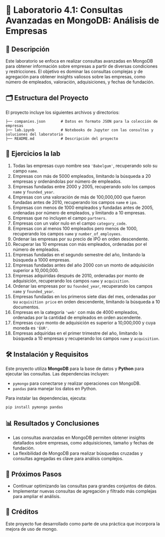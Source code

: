 # 🏢 Laboratorio 4.1: Consultas Avanzadas en MongoDB: Análisis de Empresas

## 📖 Descripción
Este laboratorio se enfoca en realizar consultas avanzadas en MongoDB para obtener información sobre empresas a partir de diversas condiciones y restricciones. El objetivo es dominar las consultas complejas y de agregación para obtener insights valiosos sobre las empresas, como número de empleados, valoración, adquisiciones, y fechas de fundación.

## 🗂️ Estructura del Proyecto

El proyecto incluye los siguientes archivos y directorios:

```
├── companies.json       # Datos en formato JSON para la colección de empresas
├── lab.ipynb            # Notebooks de Jupyter con las consultas y soluciones del laboratorio
├── README.md            # Descripción del proyecto
```

## 📑 Ejercicios la lab

1. Todas las empresas cuyo nombre sea `'Babelgum'`, recuperando solo su campo `name`.
2. Empresas con más de 5000 empleados, limitando la búsqueda a 20 empresas y ordenándolas por número de empleados.
3. Empresas fundadas entre 2000 y 2005, recuperando solo los campos `name` y `founded_year`.
4. Empresas con una valoración de más de 100,000,000 que fueron fundadas antes de 2010, recuperando los campos `name` e `ipo`.
5. Empresas con menos de 1000 empleados y fundadas antes de 2005, ordenadas por número de empleados, y limitando a 10 empresas.
6. Empresas que no incluyen el campo `partners`.
7. Empresas con un valor nulo en el campo `category_code`.
8. Empresas con al menos 100 empleados pero menos de 1000, recuperando los campos `name` y `number_of_employees`.
9. Ordenar las empresas por su precio de IPO en orden descendente.
10. Recuperar las 10 empresas con más empleados, ordenadas por el número de empleados.
11. Empresas fundadas en el segundo semestre del año, limitando la búsqueda a 1000 empresas.
12. Empresas fundadas antes del año 2000 con un monto de adquisición superior a 10,000,000.
13. Empresas adquiridas después de 2010, ordenadas por monto de adquisición, recuperando los campos `name` y `acquisition`.
14. Ordenar las empresas por su `founded_year`, recuperando los campos `name` y `founded_year`.
15. Empresas fundadas en los primeros siete días del mes, ordenadas por su `acquisition price` en orden descendente, limitando la búsqueda a 10 documentos.
16. Empresas en la categoría `'web'` con más de 4000 empleados, ordenadas por la cantidad de empleados en orden ascendente.
17. Empresas cuyo monto de adquisición es superior a 10,000,000 y cuya moneda es `'EUR'`.
18. Empresas adquiridas en el primer trimestre del año, limitando la búsqueda a 10 empresas y recuperando los campos `name` y `acquisition`.

## 🛠️ Instalación y Requisitos

Este proyecto utiliza **MongoDB** para la base de datos y **Python** para ejecutar las consultas. Las dependencias incluyen:

- `pymongo` para conectarse y realizar operaciones con MongoDB.
- `pandas` para manejar los datos en Python.
  
Para instalar las dependencias, ejecuta:

```bash
pip install pymongo pandas
```

## 📊 Resultados y Conclusiones

- Las consultas avanzadas en MongoDB permiten obtener insights detallados sobre empresas, como adquisiciones, tamaño y fechas de fundación.
- La flexibilidad de MongoDB para realizar búsquedas cruzadas y consultas agregadas es clave para análisis complejos.

## 🔄 Próximos Pasos
- Continuar optimizando las consultas para grandes conjuntos de datos.
- Implementar nuevas consultas de agregación y filtrado más complejas para ampliar el análisis.


## 🙌 Créditos

Este proyecto fue desarrollado como parte de una práctica que incorpora la mejora de uso de mongo.
